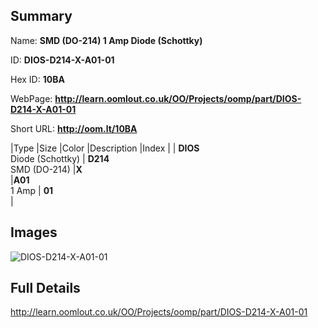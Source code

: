

## Summary
 
Name: __SMD (DO-214) 1 Amp Diode (Schottky)__

ID: __DIOS-D214-X-A01-01__

Hex ID: __10BA__

WebPage: __http://learn.oomlout.co.uk/OO/Projects/oomp/part/DIOS-D214-X-A01-01__

Short URL: __http://oom.lt/10BA__


|Type   |Size   |Color   |Description   |Index   |
| __DIOS__ <br>Diode (Schottky)  | __D214__<br>SMD (DO-214)   |__X__<br>    |__A01__<br>1 Amp    | __01__<br>  |


## Images
![DIOS-D214-X-A01-01](http://oomlout.com/oomp-gen/parts/DIOS-D214-X-A01-01/DIOS-D214-X-A01-01_420.jpg)

## Full Details

 http://learn.oomlout.co.uk/OO/Projects/oomp/part/DIOS-D214-X-A01-01

